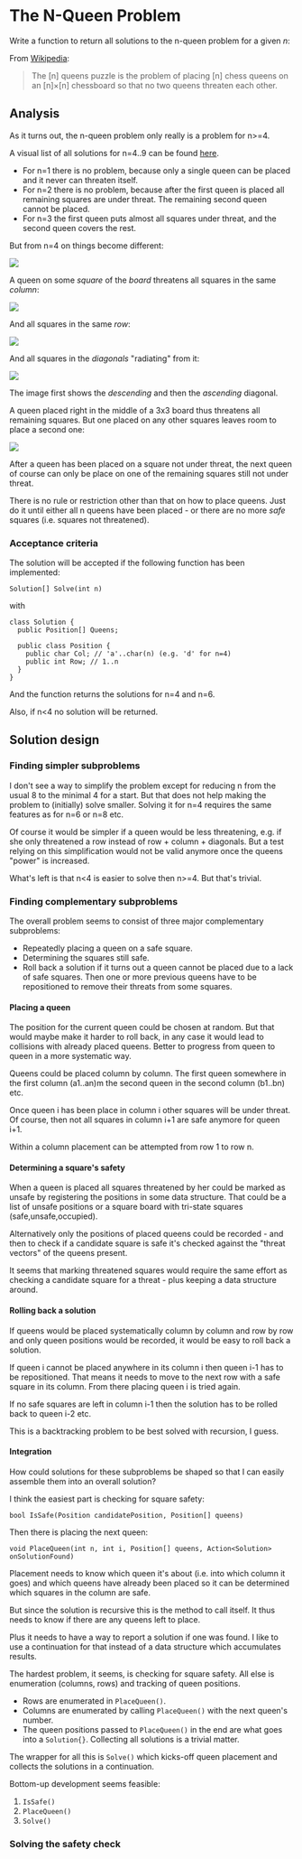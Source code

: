 # The N-Queen Problem
Write a function to return all solutions to the n-queen problem for a given *n*:

From [Wikipedia](https://en.wikipedia.org/wiki/Eight_queens_puzzle):

> The [n] queens puzzle is the problem of placing [n] chess queens on an [n]×[n] chessboard so that no two queens threaten each other.

## Analysis
As it turns out, the n-queen problem only really is a problem for n>=4.

A visual list of all solutions for n=4..9 can be found [here](https://stamm-wilbrandt.de/en/xsl-list/n-queens/n-queens.xsl.xml).

* For n=1 there is no problem, because only a single queen can be placed and it never can threaten itself.
* For n=2 there is no problem, because after the first queen is placed all remaining squares are under threat. The remaining second queen cannot be placed.
* For n=3 the first queen puts almost all squares under threat, and the second queen covers the rest.

But from n=4 on things become different:

![](images/4queens.png)

A queen on some _square_ of the _board_ threatens all squares in the same _column_:

![](images/3col.png)

And all squares in the same _row_:

![](images/3row.png)

And all squares in the _diagonals_ "radiating" from it:

![](images/3diag.png)

The image first shows the *descending* and then the *ascending* diagonal.

A queen placed right in the middle of a 3x3 board thus threatens all remaining squares. But one placed on any other squares leaves room to place a second one:

![](images/3threats.jpg)

After a queen has been placed on a square not under threat, the next queen of course can only be place on one of the remaining squares still not under threat.

There is no rule or restriction other than that on how to place queens. Just do it until either all n queens have been placed - or there are no more _safe_ squares (i.e. squares not threatened).

### Acceptance criteria
The solution will be accepted if the following function has been implemented:

```
Solution[] Solve(int n)
```

with

```
class Solution {
  public Position[] Queens;
  
  public class Position {
    public char Col; // 'a'..char(n) (e.g. 'd' for n=4)
    public int Row; // 1..n
  }
}
```

And the function returns the solutions for n=4 and n=6.

Also, if n<4 no solution will be returned.

## Solution design
### Finding simpler subproblems
I don't see a way to simplify the problem except for reducing n from the usual 8 to the minimal 4 for a start. But that does not help making the problem to (initially) solve smaller. Solving it for n=4 requires the same features as for n=6 or n=8 etc.

Of course it would be simpler if a queen would be less threatening, e.g. if she only threatened a row instead of row + column + diagonals. But a test relying on this simplification would not be valid anymore once the queens "power" is increased.

What's left is that n<4 is easier to solve then n>=4. But that's trivial.

### Finding complementary subproblems
The overall problem seems to consist of three major complementary subproblems:

* Repeatedly placing a queen on a safe square.
* Determining the squares still safe.
* Roll back a solution if it turns out a queen cannot be placed due to a lack of safe squares. Then one or more previous queens have to be repositioned to remove their threats from some squares.

#### Placing a queen
The position for the current queen could be chosen at random. But that would maybe make it harder to roll back, in any case it would lead to collisions with already placed queens. Better to progress from queen to queen in a more systematic way.

Queens could be placed column by column. The first queen somewhere in the first column (a1..an)m the second queen in the second column (b1..bn) etc.

Once queen i has been place in column i other squares will be under threat. Of course, then not all squares in column i+1 are safe anymore for queen i+1.

Within a column placement can be attempted from row 1 to row n.

#### Determining a square's safety
When a queen is placed all squares threatened by her could be marked as unsafe by registering the positions in some data structure. That could be a list of unsafe positions or a square board with tri-state squares (safe,unsafe,occupied).

Alternatively only the positions of placed queens could be recorded - and then to check if a candidate square is safe it's checked against the "threat vectors" of the queens present.

It seems that marking threatened squares would require the same effort as checking a candidate square for a threat - plus keeping a data structure around.

#### Rolling back a solution
If queens would be placed systematically column by column and row by row and only queen positions would be recorded, it would be easy to roll back a solution.

If queen i cannot be placed anywhere in its column i then queen i-1 has to be repositioned. That means it needs to move to the next row with a safe square in its column. From there placing queen i is tried again.

If no safe squares are left in column i-1 then the solution has to be rolled back to queen i-2 etc.

This is a backtracking problem to be best solved with recursion, I guess.

#### Integration
How could solutions for these subproblems be shaped so that I can easily assemble them into an overall solution?

I think the easiest part is checking for square safety:

`bool IsSafe(Position candidatePosition, Position[] queens)`

Then there is placing the next queen:

`void PlaceQueen(int n, int i, Position[] queens, Action<Solution> onSolutionFound)`

Placement needs to know which queen it's about (i.e. into which column it goes) and which queens have already been placed so it can be determined which squares in the column are safe.

But since the solution is recursive this is the method to call itself. It thus needs to know if there are any queens left to place.

Plus it needs to have a way to report a solution if one was found. I like to use a continuation for that instead of a data structure which accumulates results.

The hardest problem, it seems, is checking for square safety. All else is enumeration (columns, rows) and tracking of queen positions.

* Rows are enumerated in `PlaceQueen()`.
* Columns are enumerated by calling `PlaceQueen()` with the next queen's number.
* The queen positions passed to `PlaceQueen()` in the end are what goes into a `Solution{}`. Collecting all solutions is a trivial matter.

The wrapper for all this is `Solve()` which kicks-off queen placement and collects the solutions in a continuation.

Bottom-up development seems feasible:

1. `IsSafe()`
2. `PlaceQueen()`
3. `Solve()`

### Solving the safety check




